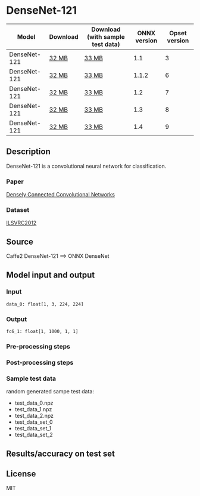 <!--- SPDX-License-Identifier: Apache-2.0 -->

# DenseNet-121

|Model        |Download  |Download (with sample test data)| ONNX version |Opset version|
| ------------- | ------------- | ------------- | ------------- | ------------- |
|DenseNet-121| [32 MB](model/densenet-3.onnx)  |  [33 MB](model/densenet-3.tar.gz) |  1.1 | 3|
|DenseNet-121| [32 MB](model/densenet-6.onnx)  |  [33 MB](model/densenet-6.tar.gz) |  1.1.2 | 6|
|DenseNet-121| [32 MB](model/densenet-7.onnx)  |  [33 MB](model/densenet-7.tar.gz) |  1.2 | 7|
|DenseNet-121| [32 MB](model/densenet-8.onnx)  |  [33 MB](model/densenet-8.tar.gz) |  1.3 | 8|
|DenseNet-121| [32 MB](model/densenet-9.onnx)  |  [33 MB](model/densenet-9.tar.gz) |  1.4 | 9|

## Description
DenseNet-121 is a convolutional neural network for classification.

### Paper
[Densely Connected Convolutional Networks](https://arxiv.org/abs/1608.06993)

### Dataset
[ILSVRC2012](http://www.image-net.org/challenges/LSVRC/2012/)

## Source
Caffe2 DenseNet-121 ==> ONNX DenseNet

## Model input and output
### Input
```
data_0: float[1, 3, 224, 224]
```
### Output
```
fc6_1: float[1, 1000, 1, 1]
```
### Pre-processing steps
### Post-processing steps
### Sample test data
random generated sampe test data:
- test_data_0.npz
- test_data_1.npz
- test_data_2.npz
- test_data_set_0
- test_data_set_1
- test_data_set_2

## Results/accuracy on test set

## License
MIT

